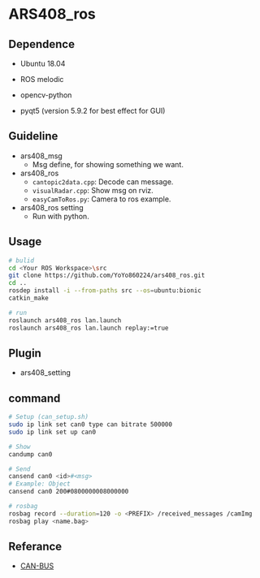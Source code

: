 # ARS408_ros

## Dependence
* Ubuntu 18.04
* ROS melodic

* opencv-python
* pyqt5 (version 5.9.2 for best effect for GUI)
## Guideline
* ars408_msg
    * Msg define, for showing something we want.
* ars408_ros
    * `cantopic2data.cpp`: Decode can message.
    * `visualRadar.cpp`: Show msg on rviz.
    * `easyCamToRos.py`: Camera to ros example.
* ars408_ros setting
    * Run with python.

## Usage
```bash
# bulid
cd <Your ROS Workspace>\src
git clone https://github.com/YoYo860224/ars408_ros.git
cd ..
rosdep install -i --from-paths src --os=ubuntu:bionic
catkin_make

# run
roslaunch ars408_ros lan.launch
roslaunch ars408_ros lan.launch replay:=true
```

## Plugin
* ars408_setting

## command
```bash
# Setup (can_setup.sh)
sudo ip link set can0 type can bitrate 500000
sudo ip link set up can0

# Show
candump can0

# Send
cansend can0 <id>#<msg>
# Example: Object
cansend can0 200#0800000008000000

# rosbag
rosbag record --duration=120 -o <PREFIX> /received_messages /camImg
rosbag play <name.bag>
```

## Referance
* [CAN-BUS](https://hackmd.io/@yoyo860224/HkkAS9F88)
